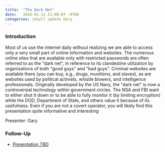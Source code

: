 ```yaml
---
title:  "The Dark Net"
date:   2016-01-11 21:00:07 -0700
categories: jekyll update Gary
---
```


### Introduction

Most of us use the internet daily without realizing we are able to access only a very small part of online information and websites. The numerous online sites that are available only with restricted passwords are often referred to as the "dark net", in reference to its clandestine utilization by organizations of both "good guys" and "bad guys". Criminal websites are available there (you can buy, e.g., drugs, munitions, and slaves), as are websites used by political activists, whistle blowers, and intelligence professionals. Originally developed by the US Navy, the "dark net" is now a controversial technology within government circles. The NSA and FBI want to either shut it down or to be able to fully monitor it (by limiting encryption) while the DOD, Department of State, and others value it because of its usefulness. Even if you are not a covert operator, you will likely find this presentation quite informative and interesting

Presenter: Gary

### Follow-Up

* [Presentation TBD](/assets/present/tbd.pdf) 

